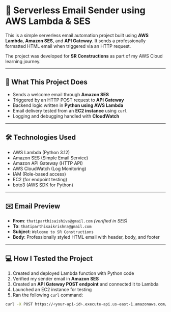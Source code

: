 # 📧 Serverless Email Sender using AWS Lambda & SES

This is a simple serverless email automation project built using **AWS Lambda**, **Amazon SES**, and **API Gateway**. It sends a professionally formatted HTML email when triggered via an HTTP request.

The project was developed for **SR Constructions** as part of my AWS Cloud learning journey.

---

## 🔧 What This Project Does

- Sends a welcome email through **Amazon SES**
- Triggered by an HTTP POST request to **API Gateway**
- Backend logic written in **Python using AWS Lambda**
- Email delivery tested from an **EC2 instance** using `curl`
- Logging and debugging handled with **CloudWatch**

---

## 🛠️ Technologies Used

- AWS Lambda (Python 3.12)
- Amazon SES (Simple Email Service)
- Amazon API Gateway (HTTP API)
- AWS CloudWatch (Log Monitoring)
- IAM (Role-based access)
- EC2 (for endpoint testing)
- boto3 (AWS SDK for Python)

---

## ✉️ Email Preview

- **From**: `thatiparthisaishiva@gmail.com` *(verified in SES)*
- **To**: `thatiparthisaikrishna@gmail.com` 
- **Subject**: `Welcome to SR Constructions`
- **Body**: Professionally styled HTML email with header, body, and footer

---

## 💻 How I Tested the Project

1. Created and deployed Lambda function with Python code
2. Verified my sender email in **Amazon SES**
3. Created an **API Gateway POST endpoint** and connected it to Lambda
4. Launched an EC2 instance for testing
5. Ran the following `curl` command:

```bash
curl -X POST https://<your-api-id>.execute-api.us-east-1.amazonaws.com/send-email
